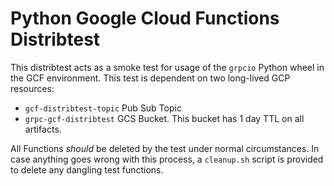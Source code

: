 # Python Google Cloud Functions Distribtest

This distribtest acts as a smoke test for usage of the `grpcio` Python wheel in
the GCF environment. This test is dependent on two long-lived GCP resources:

- `gcf-distribtest-topic` Pub Sub Topic
- `grpc-gcf-distribtest` GCS Bucket. This bucket has 1 day TTL on all artifacts.


All Functions _should_ be deleted by the test under normal circumstances. In
case anything goes wrong with this process, a `cleanup.sh` script is provided to
delete any dangling test functions.
